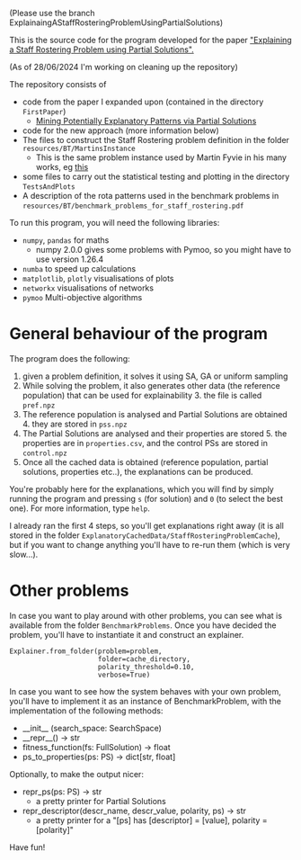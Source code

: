 (Please use the branch ExplainaingAStaffRosteringProblemUsingPartialSolutions)

This is the source code for the program developed for the paper ["Explaining a Staff Rostering Problem using Partial Solutions".](https://doi.org/10.1145/3638530.3654318)

(As of 28/06/2024 I'm working on cleaning up the repository)

The repository consists of
* code from the paper I expanded upon (contained in the directory `FirstPaper`)
	* [Mining Potentially Explanatory Patterns via Partial Solutions](https://arxiv.org/abs/2404.04388)
* code for the new approach (more information below)
* The files to construct the Staff Rostering problem definition in the folder `resources/BT/MartinsInstance`
	* This is the same problem instance used by Martin Fyvie in his many works, eg [this](https://dl.acm.org/doi/10.1007/978-3-031-47994-6_27)
* some files to carry out the statistical testing and plotting in the directory `TestsAndPlots`
* A description of the rota patterns used in the benchmark problems in `resources/BT/benchmark_problems_for_staff_rostering.pdf`


To run this program, you will need the following libraries:
* `numpy`, `pandas` for maths
	* numpy 2.0.0 gives some problems with Pymoo, so you might have to use version 1.26.4
* `numba` to speed up calculations
* `matplotlib`, `plotly` visualisations of plots
* `networkx` visualisations of networks
* `pymoo` Multi-objective algorithms


# General behaviour of the program

The program does the following:
1. given a problem definition, it solves it using SA, GA or uniform sampling
2. While solving the problem, it also generates other data (the reference population) that can be used for explainability
	3. the file is called `pref.npz`
3. The reference population is analysed and Partial Solutions are obtained
	4. they are stored in `pss.npz`
4. The Partial Solutions are analysed and their properties are stored
	5. the properties are in `properties.csv`, and the control PSs are stored in `control.npz`
5. Once all the cached data is obtained (reference population, partial solutions, properties etc..), the explanations can be produced.

You're probably here for the explanations, which you will find by simply running the program and pressing `s` (for solution) and `0` (to select the best one). For more information, type `help`.


I already ran the first 4 steps, so you'll get explanations right away (it is all stored in the folder `ExplanatoryCachedData/StaffRosteringProblemCache`), but if you want to change anything you'll have to re-run them (which is very slow...).

# Other problems
In case you want to play around with other problems, you can see what is available from the folder `BenchmarkProblems`. Once you have decided the problem, you'll have to instantiate it and construct an explainer.

    Explainer.from_folder(problem=problem,  
                          folder=cache_directory,  
                          polarity_threshold=0.10,  
						  verbose=True)

  In case you want to see how the system behaves with your own problem, you'll have to implement it as an instance of BenchmarkProblem, with the implementation of the following methods:
* \_\_init\_\_ (search_space: SearchSpace)
* \_\_repr\_\_() -> str
* fitness_function(fs: FullSolution) -> float
* ps_to_properties(ps: PS) -> dict[str, float]

Optionally, to make the output nicer:
* repr_ps(ps: PS) -> str
	* a pretty printer for Partial Solutions
* repr_descriptor(descr_name, descr_value, polarity, ps) -> str
	* a pretty printer for a "[ps] has [descriptor] = [value], polarity = [polarity]"

Have fun!
